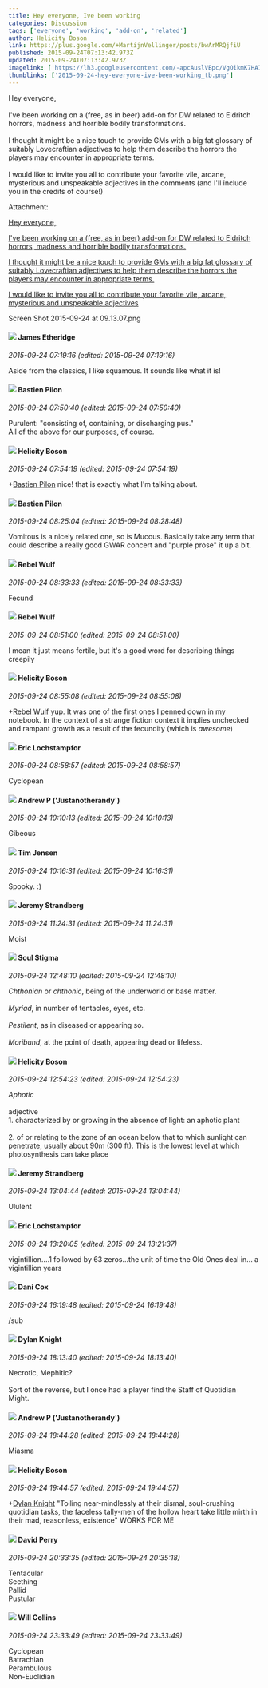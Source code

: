 ```yaml
---
title: Hey everyone, Ive been working
categories: Discussion
tags: ['everyone', 'working', 'add-on', 'related']
author: Helicity Boson
link: https://plus.google.com/+MartijnVellinger/posts/bwArMRQjfiU
published: 2015-09-24T07:13:42.973Z
updated: 2015-09-24T07:13:42.973Z
imagelink: ['https://lh3.googleusercontent.com/-apcAuslVBpc/VgOikmK7HAI/AAAAAAAAPBQ/uGl70xlnUv4/w421-h290/Screen%2BShot%2B2015-09-24%2Bat%2B09.13.07.png']
thumblinks: ['2015-09-24-hey-everyone-ive-been-working_tb.png']
---
```


Hey everyone,<br /><br />I&#39;ve been working on a (free, as in beer) add-on for DW related to Eldritch horrors, madness and horrible bodily transformations.<br /><br />I thought it might be a nice touch to provide GMs with a big fat glossary of suitably Lovecraftian adjectives to help them describe the horrors the players may encounter in appropriate terms.<br /><br />I would like to invite you all to contribute your favorite vile, arcane, mysterious and unspeakable adjectives in the comments (and I&#39;ll include you in the credits of course!)


Attachment:

<a href='https://plus.google.com/photos/104645452066685630238/albums/6197976256614941185/6197976261797288962?sqi=100084733231320276299&sqsi=495ab0e7-7352-40c7-9718-677d19c9273e'>Hey everyone,

I've been working on a (free, as in beer) add-on for DW related to Eldritch horrors, madness and horrible bodily transformations.

I thought it might be a nice touch to provide GMs with a big fat glossary of suitably Lovecraftian adjectives to help them describe the horrors the players may encounter in appropriate terms.

I would like to invite you all to contribute your favorite vile, arcane, mysterious and unspeakable adjectives</a>


Screen Shot 2015-09-24 at 09.13.07.png
<div id='comment z12ywxkhrmufx3vik04cfzeyrtittnlqkuo0k'>
  <h4><img src='{{site.baseurl}}//images/avatars/117175341165637840811_photo.jpg'> James Etheridge</h4>
      <p><cite>2015-09-24 07:19:16 (edited: 2015-09-24 07:19:16)</cite></p>
        <p>Aside from the classics, I like squamous. It sounds like what it is!</p>
</div>
        

<div id='comment z12ywxkhrmufx3vik04cfzeyrtittnlqkuo0k'>
  <h4><img src='{{site.baseurl}}//images/avatars/108617626164951498192_photo.jpg'> Bastien Pilon</h4>
      <p><cite>2015-09-24 07:50:40 (edited: 2015-09-24 07:50:40)</cite></p>
        <p>Purulent: &quot;consisting of, containing, or discharging pus.&quot;<br />All of the above for our purposes, of course. </p>
</div>
        

<div id='comment z12ywxkhrmufx3vik04cfzeyrtittnlqkuo0k'>
  <h4><img src='{{site.baseurl}}//images/avatars/104645452066685630238_photo.jpg'> Helicity Boson</h4>
      <p><cite>2015-09-24 07:54:19 (edited: 2015-09-24 07:54:19)</cite></p>
        <p><span class="proflinkWrapper"><span class="proflinkPrefix">+</span><a class="proflink" href="https://plus.google.com/108617626164951498192" oid="108617626164951498192">Bastien Pilon</a></span> nice! that is exactly what I&#39;m talking about.</p>
</div>
        

<div id='comment z12ywxkhrmufx3vik04cfzeyrtittnlqkuo0k'>
  <h4><img src='{{site.baseurl}}//images/avatars/108617626164951498192_photo.jpg'> Bastien Pilon</h4>
      <p><cite>2015-09-24 08:25:04 (edited: 2015-09-24 08:28:48)</cite></p>
        <p>Vomitous is a nicely related one, so is Mucous. Basically take any term that could describe a really good GWAR concert and &quot;purple prose&quot; it up a bit.</p>
</div>
        

<div id='comment z12ywxkhrmufx3vik04cfzeyrtittnlqkuo0k'>
  <h4><img src='{{site.baseurl}}//images/avatars/116598611739015474520_photo.jpg'> Rebel Wulf</h4>
      <p><cite>2015-09-24 08:33:33 (edited: 2015-09-24 08:33:33)</cite></p>
        <p>Fecund</p>
</div>
        

<div id='comment z12ywxkhrmufx3vik04cfzeyrtittnlqkuo0k'>
  <h4><img src='{{site.baseurl}}//images/avatars/116598611739015474520_photo.jpg'> Rebel Wulf</h4>
      <p><cite>2015-09-24 08:51:00 (edited: 2015-09-24 08:51:00)</cite></p>
        <p>I mean it just means fertile, but it&#39;s a good word for describing things creepily</p>
</div>
        

<div id='comment z12ywxkhrmufx3vik04cfzeyrtittnlqkuo0k'>
  <h4><img src='{{site.baseurl}}//images/avatars/104645452066685630238_photo.jpg'> Helicity Boson</h4>
      <p><cite>2015-09-24 08:55:08 (edited: 2015-09-24 08:55:08)</cite></p>
        <p><span class="proflinkWrapper"><span class="proflinkPrefix">+</span><a class="proflink" href="https://plus.google.com/116598611739015474520" oid="116598611739015474520">Rebel Wulf</a></span> yup. It was one of the first ones I penned down in my notebook. In the context of a strange fiction context it implies unchecked and rampant growth as a result of the fecundity (which is <i>awesome</i>)</p>
</div>
        

<div id='comment z12ywxkhrmufx3vik04cfzeyrtittnlqkuo0k'>
  <h4><img src='{{site.baseurl}}//images/avatars/104811112088336879051_photo.jpg'> Eric Lochstampfor</h4>
      <p><cite>2015-09-24 08:58:57 (edited: 2015-09-24 08:58:57)</cite></p>
        <p>Cyclopean</p>
</div>
        

<div id='comment z12ywxkhrmufx3vik04cfzeyrtittnlqkuo0k'>
  <h4><img src='{{site.baseurl}}//images/avatars/110445880445949654671_photo.jpg'> Andrew P ('Justanotherandy')</h4>
      <p><cite>2015-09-24 10:10:13 (edited: 2015-09-24 10:10:13)</cite></p>
        <p>Gibeous</p>
</div>
        

<div id='comment z12ywxkhrmufx3vik04cfzeyrtittnlqkuo0k'>
  <h4><img src='{{site.baseurl}}//images/avatars/101509976321886871332_photo.jpg'> Tim Jensen</h4>
      <p><cite>2015-09-24 10:16:31 (edited: 2015-09-24 10:16:31)</cite></p>
        <p>Spooky.  :)</p>
</div>
        

<div id='comment z12ywxkhrmufx3vik04cfzeyrtittnlqkuo0k'>
  <h4><img src='{{site.baseurl}}//images/avatars/102595580176380683252_photo.jpg'> Jeremy Strandberg</h4>
      <p><cite>2015-09-24 11:24:31 (edited: 2015-09-24 11:24:31)</cite></p>
        <p>Moist</p>
</div>
        

<div id='comment z12ywxkhrmufx3vik04cfzeyrtittnlqkuo0k'>
  <h4><img src='{{site.baseurl}}//images/avatars/111544129432437862475_photo.jpg'> Soul Stigma</h4>
      <p><cite>2015-09-24 12:48:10 (edited: 2015-09-24 12:48:10)</cite></p>
        <p><i>Chthonian</i> or <i>chthonic</i>, being of the underworld or base matter.<br /><br /><i>Myriad</i>, in number of tentacles, eyes, etc.<br /><br /><i>Pestilent</i>, as in diseased or appearing so.<br /><br /><i>Moribund</i>, at the point of death, appearing dead or lifeless.</p>
</div>
        

<div id='comment z12ywxkhrmufx3vik04cfzeyrtittnlqkuo0k'>
  <h4><img src='{{site.baseurl}}//images/avatars/104645452066685630238_photo.jpg'> Helicity Boson</h4>
      <p><cite>2015-09-24 12:54:23 (edited: 2015-09-24 12:54:23)</cite></p>
        <p><i>Aphotic</i> <br /><br />adjective<br />1. characterized by or growing in the absence of light: an aphotic plant<br /><br />2. of or relating to the zone of an ocean below that to which sunlight can penetrate, usually about 90m (300 ft). This is the lowest level at which photosynthesis can take place</p>
</div>
        

<div id='comment z12ywxkhrmufx3vik04cfzeyrtittnlqkuo0k'>
  <h4><img src='{{site.baseurl}}//images/avatars/102595580176380683252_photo.jpg'> Jeremy Strandberg</h4>
      <p><cite>2015-09-24 13:04:44 (edited: 2015-09-24 13:04:44)</cite></p>
        <p>Ululent</p>
</div>
        

<div id='comment z12ywxkhrmufx3vik04cfzeyrtittnlqkuo0k'>
  <h4><img src='{{site.baseurl}}//images/avatars/104811112088336879051_photo.jpg'> Eric Lochstampfor</h4>
      <p><cite>2015-09-24 13:20:05 (edited: 2015-09-24 13:21:37)</cite></p>
        <p>vigintillion....1 followed by 63 zeros...the unit of time the Old Ones deal in.﻿.. a vigintillion years</p>
</div>
        

<div id='comment z12ywxkhrmufx3vik04cfzeyrtittnlqkuo0k'>
  <h4><img src='{{site.baseurl}}//images/avatars/108928097530178425457_photo.jpg'> Dani Cox</h4>
      <p><cite>2015-09-24 16:19:48 (edited: 2015-09-24 16:19:48)</cite></p>
        <p>/sub</p>
</div>
        

<div id='comment z12ywxkhrmufx3vik04cfzeyrtittnlqkuo0k'>
  <h4><img src='{{site.baseurl}}//images/avatars/105493931245261821643_photo.jpg'> Dylan Knight</h4>
      <p><cite>2015-09-24 18:13:40 (edited: 2015-09-24 18:13:40)</cite></p>
        <p>Necrotic, Mephitic?<br /><br />Sort of the reverse, but I once had a player find the Staff of Quotidian Might. </p>
</div>
        

<div id='comment z12ywxkhrmufx3vik04cfzeyrtittnlqkuo0k'>
  <h4><img src='{{site.baseurl}}//images/avatars/110445880445949654671_photo.jpg'> Andrew P ('Justanotherandy')</h4>
      <p><cite>2015-09-24 18:44:28 (edited: 2015-09-24 18:44:28)</cite></p>
        <p>Miasma</p>
</div>
        

<div id='comment z12ywxkhrmufx3vik04cfzeyrtittnlqkuo0k'>
  <h4><img src='{{site.baseurl}}//images/avatars/104645452066685630238_photo.jpg'> Helicity Boson</h4>
      <p><cite>2015-09-24 19:44:57 (edited: 2015-09-24 19:44:57)</cite></p>
        <p><span class="proflinkWrapper"><span class="proflinkPrefix">+</span><a class="proflink" href="https://plus.google.com/105493931245261821643" oid="105493931245261821643">Dylan Knight</a></span> &quot;Toiling near-mindlessly at their dismal, soul-crushing quotidian tasks, the faceless tally-men of the hollow heart take little mirth in their mad, reasonless, existence&quot; WORKS FOR ME</p>
</div>
        

<div id='comment z12ywxkhrmufx3vik04cfzeyrtittnlqkuo0k'>
  <h4><img src='{{site.baseurl}}//images/avatars/100235234777467665842_photo.jpg'> David Perry</h4>
      <p><cite>2015-09-24 20:33:35 (edited: 2015-09-24 20:35:18)</cite></p>
        <p>Tentacular<br />Seething<br />Pallid<br />Pustular</p>
</div>
        

<div id='comment z12ywxkhrmufx3vik04cfzeyrtittnlqkuo0k'>
  <h4><img src='{{site.baseurl}}//images/avatars/103805200573331839414_photo.jpg'> Will Collins</h4>
      <p><cite>2015-09-24 23:33:49 (edited: 2015-09-24 23:33:49)</cite></p>
        <p>Cyclopean<br />Batrachian<br />Perambulous<br />Non-Euclidian</p>
</div>
        